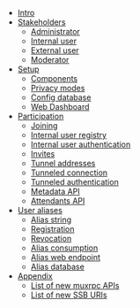 <!--
SPDX-FileCopyrightText: 2021 Andre 'Staltz' Medeiros

SPDX-License-Identifier: CC-BY-4.0
-->

- [Intro](Intro.md)
- [Stakeholders](docs/Stakeholders/Readme.md)
  - [Administrator](docs/Stakeholders/Room%20admin.md)
  - [Internal user](docs/Stakeholders/Internal%20user.md)
  - [External user](docs/Stakeholders/External%20user.md)
  - [Moderator](docs/Stakeholders/Moderator.md)
- [Setup](docs/Setup/Readme.md)
  - [Components](docs/Setup/Components.md)
  - [Privacy modes](docs/Setup/Privacy%20modes.md)
  - [Config database](docs/Setup/Config%20database.md)
  - [Web Dashboard](docs/Setup/Web%20Dashboard.md)
- [Participation](docs/Participation/Readme.md)
  - [Joining](docs/Participation/Joining.md)
  - [Internal user registry](docs/Participation/Internal%20user%20registry.md)
  - [Internal user authentication](docs/Participation/Internal%20user%20authentication.md)
  - [Invites](docs/Participation/Invites.md)
  - [Tunnel addresses](docs/Participation/Tunnel%20addresses.md)
  - [Tunneled connection](docs/Participation/Tunneled%20connection.md)
  - [Tunneled authentication](docs/Participation/Tunneled%20authentication.md)
  - [Metadata API](docs/Participation/Metadata.md)
  - [Attendants API](docs/Participation/Attendants.md)
- [User aliases](docs/Alias/Readme.md)
  - [Alias string](docs/Alias/Alias%20string.md)
  - [Registration](docs/Alias/Registration.md)
  - [Revocation](docs/Alias/Revocation.md)
  - [Alias consumption](docs/Alias/Alias%20consumption.md)
  - [Alias web endpoint](docs/Alias/Web%20endpoint.md)
  - [Alias database](docs/Alias/Alias%20database.md)
- [Appendix](docs/Appendix/Readme.md)
  - [List of new muxrpc APIs](docs/Appendix/muxrpc.md)
  - [List of new SSB URIs](docs/Appendix/ssb-uris.md)
